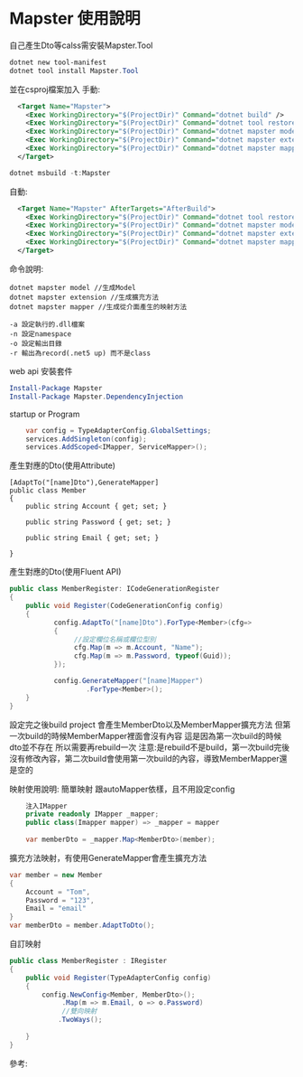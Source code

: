 # Mapster 使用說明
自己產生Dto等calss需安裝Mapster.Tool
``` PowerShell
dotnet new tool-manifest 
dotnet tool install Mapster.Tool
```

並在csproj檔案加入
手動:

``` XML
  <Target Name="Mapster">
    <Exec WorkingDirectory="$(ProjectDir)" Command="dotnet build" />
    <Exec WorkingDirectory="$(ProjectDir)" Command="dotnet tool restore" />
    <Exec WorkingDirectory="$(ProjectDir)" Command="dotnet mapster model -a &quot;$(TargetDir)$(ProjectName).dll&quot;" />
    <Exec WorkingDirectory="$(ProjectDir)" Command="dotnet mapster extension -a &quot;$(TargetDir)$(ProjectName).dll&quot;" />
    <Exec WorkingDirectory="$(ProjectDir)" Command="dotnet mapster mapper -a &quot;$(TargetDir)$(ProjectName).dll&quot;" />
  </Target>
```
``` powershell
dotnet msbuild -t:Mapster
```

自動:
``` XML
  <Target Name="Mapster" AfterTargets="AfterBuild">
    <Exec WorkingDirectory="$(ProjectDir)" Command="dotnet tool restore" />
    <Exec WorkingDirectory="$(ProjectDir)" Command="dotnet mapster model -a &quot;$(TargetDir)$(ProjectName).dll&quot;" />
    <Exec WorkingDirectory="$(ProjectDir)" Command="dotnet mapster extension -a &quot;$(TargetDir)$(ProjectName).dll&quot;" />
    <Exec WorkingDirectory="$(ProjectDir)" Command="dotnet mapster mapper -a &quot;$(TargetDir)$(ProjectName).dll&quot;" />
  </Target>
```

命令說明:
```
dotnet mapster model //生成Model
dotnet mapster extension //生成擴充方法
dotnet mapster mapper //生成從介面產生的映射方法
```
```
-a 設定執行的.dll檔案
-n 設定namespace
-o 設定輸出目錄
-r 輸出為record(.net5 up) 而不是class

```

web api 安裝套件
``` PowerShell
Install-Package Mapster
Install-Package Mapster.DependencyInjection
```

startup or Program
``` csharp
    var config = TypeAdapterConfig.GlobalSettings;
    services.AddSingleton(config);
    services.AddScoped<IMapper, ServiceMapper>();
```

產生對應的Dto(使用Attribute)
```
[AdaptTo("[name]Dto"),GenerateMapper]
public class Member
{
    public string Account { get; set; }

    public string Password { get; set; }

    public string Email { get; set; }

}
```
產生對應的Dto(使用Fluent API)
``` csharp
public class MemberRegister: ICodeGenerationRegister
{
	public void Register(CodeGenerationConfig config)
	{
	       config.AdaptTo("[name]Dto").ForType<Member>(cfg=>
	       {
	       		//設定欄位名稱或欄位型別
	       		cfg.Map(m => m.Account, "Name");   
        		cfg.Map(m => m.Password, typeof(Guid)); 
	       });

 	       config.GenerateMapper("[name]Mapper")
 	               .ForType<Member>();
	}
}

```

設定完之後build project
會產生MemberDto以及MemberMapper擴充方法
但第一次build的時候MemberMapper裡面會沒有內容
這是因為第一次build的時候dto並不存在
所以需要再rebuild一次
注意:是rebuild不是build，第一次build完後沒有修改內容，第二次build會使用第一次build的內容，導致MemberMapper還是空的

映射使用說明:
簡單映射
跟autoMapper依樣，且不用設定config

```csharp
    注入IMapper
    private readonly IMapper _mapper;
	public class(Imapper mapper) => _mapper = mapper
	
    var memberDto = _mapper.Map<MemberDto>(member);
```
擴充方法映射，有使用GenerateMapper會產生擴充方法
```csharp
var member = new Member
{
	Account = "Tom",
	Password = "123",
	Email = "email"
}
var memberDto = member.AdaptToDto();
```
自訂映射
```csharp
public class MemberRegister : IRegister
{
	public void Register(TypeAdapterConfig config)
	{
		config.NewConfig<Member, MemberDto>();
			 .Map(m => m.Email, o => o.Password)
			 //雙向映射
            .TwoWays();
          
	}
}
```



參考:

[Mapster]: https://github.com/MapsterMapper/Mapster	"Mapster"

